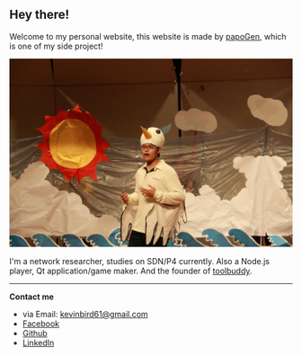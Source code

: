 ## Hey there!

Welcome to my personal website, this website is made by [papoGen](https://github.com/toolbuddy/papoGen), which is one of my side project!

![](src/image/me.jpg)

I'm a network researcher, studies on SDN/P4 currently. Also a Node.js player, Qt application/game maker. And the founder of [toolbuddy](https://github.com/toolbuddy).

---

**Contact me**
* via Email: kevinbird61@gmail.com
* [Facebook](https://www.facebook.com/kevinbird61)
* [Github](https://github.com/kevinbird61)
* [LinkedIn](https://www.linkedin.com/in/%E6%97%AD%E6%B0%91-%E7%9E%BF-61317a132/)